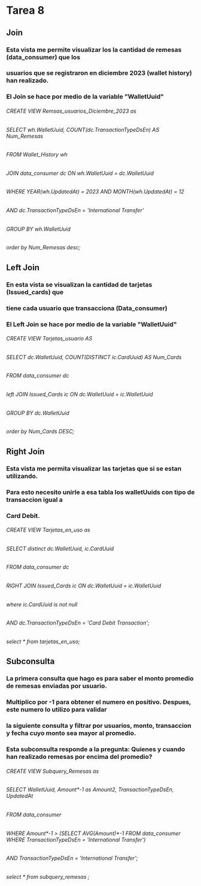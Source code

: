 # Tarea 8

## Join
### Esta vista me permite visualizar los la cantidad de remesas (data_consumer) que los 
### usuarios que se registraron en diciembre 2023 (wallet history) han realizado.
### El Join se hace por medio de la variable "WalletUuid"

###### CREATE VIEW Remsas_usuarios_Diciembre_2023 as
###### SELECT wh.WalletUuid, COUNT(dc.TransactionTypeDsEn) AS Num_Remesas
###### FROM Wallet_History wh
###### JOIN data_consumer dc ON wh.WalletUuid = dc.WalletUuid
###### WHERE YEAR(wh.UpdatedAt) = 2023 AND MONTH(wh.UpdatedAt) = 12
###### AND dc.TransactionTypeDsEn = 'International Transfer'
###### GROUP BY wh.WalletUuid
###### order by Num_Remesas desc;


## Left Join
### En esta vista se visualizan la cantidad de tarjetas (Issued_cards) que
### tiene cada usuario que transacciona (Data_consumer)
### El Left Join se hace por medio de la variable "WalletUuid"
###### CREATE VIEW Tarjetas_usuario AS
###### SELECT dc.WalletUuid, COUNT(DISTINCT ic.CardUuid) AS Num_Cards
###### FROM data_consumer dc
###### left JOIN Issued_Cards ic ON dc.WalletUuid = ic.WalletUuid
###### GROUP BY dc.WalletUuid
###### order by Num_Cards DESC;

## Right Join
### Esta vista me permita visualizar las tarjetas que si se estan utilizando.
### Para esto necesito unirle a esa tabla los walletUuids con tipo de transaccion igual a
### Card Debit.

###### CREATE VIEW Tarjetas_en_uso as
###### SELECT distinct dc.WalletUuid, ic.CardUuid
###### FROM data_consumer dc
###### RIGHT JOIN Issued_Cards ic ON dc.WalletUuid = ic.WalletUuid
###### where ic.CardUuid is not null
###### AND dc.TransactionTypeDsEn = 'Card Debit Transaction';
###### select * from tarjetas_en_uso;

## Subconsulta
### La primera consulta que hago es para saber el monto promedio de remesas enviadas por usuario. 
### Multiplico por -1 para obtener el numero en positivo. Despues, este numero lo utilizo para validar
### la siguiente consulta y filtrar por usuarios, monto, transaccion y fecha cuyo monto sea mayor al promedio.
### Esta subconsulta responde a la pregunta: Quienes y cuando han realizado remesas por encima del promedio?
###### CREATE VIEW Subquery_Remesas as
###### SELECT WalletUuid, Amount*-1 as Amount2, TransactionTypeDsEn, UpdatedAt 
###### FROM data_consumer
###### WHERE Amount*-1 > (SELECT AVG(Amount)*-1  FROM data_consumer WHERE TransactionTypeDsEn = 'International Transfer')
###### AND TransactionTypeDsEn = 'International Transfer';
###### select * from subquery_remesas ;
